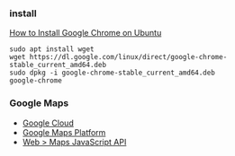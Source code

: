 ### install 
[How to Install Google Chrome on Ubuntu](https://operavps.com/docs/install-google-chrome-on-ubuntu/)
```
sudo apt install wget
wget https://dl.google.com/linux/direct/google-chrome-stable_current_amd64.deb
sudo dpkg -i google-chrome-stable_current_amd64.deb
google-chrome
```

### Google Maps
- [Google Cloud](https://console.cloud.google.com/home/dashboard)
- [Google Maps Platform](https://developers.google.com/maps/documentation) 
- [Web > Maps JavaScript API](https://developers.google.com/maps/documentation/javascript/reference/map?_gl=1*64dvfd*_up*MQ..*_ga*NTgyNzIwMjY0LjE3MTU1NDQ0NDU.*_ga_NRWSTWS78N*MTcxNTU0NDQ0NS4xLjAuMTcxNTU0NDQ0NS4wLjAuMA..)